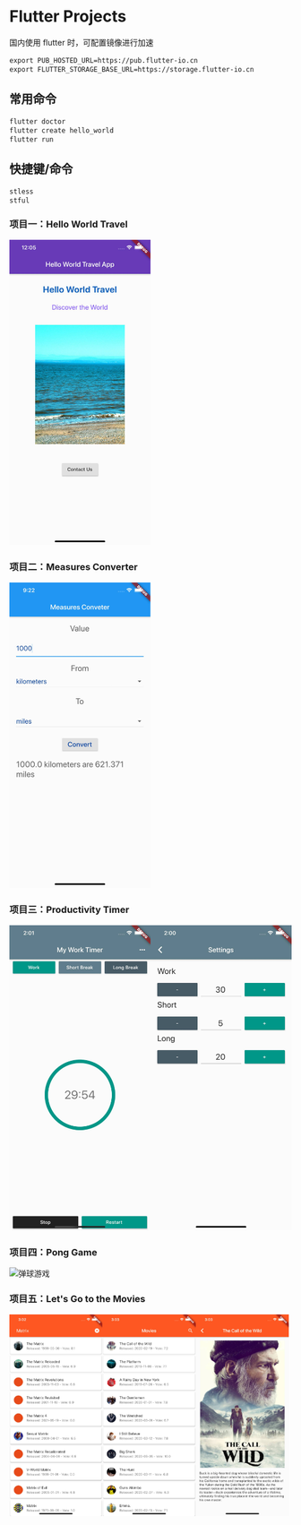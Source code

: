 # Flutter Projects

国内使用 flutter 时，可配置镜像进行加速

```
export PUB_HOSTED_URL=https://pub.flutter-io.cn
export FLUTTER_STORAGE_BASE_URL=https://storage.flutter-io.cn
```

## 常用命令

```
flutter doctor
flutter create hello_world
flutter run
```

## 快捷键/命令
```
stless
stful
```

### 项目一：Hello World Travel 
<img src="./images/hello-world-travel.jpg" alt="Hello World Travel" width="50%" >

### 项目二：Measures Converter
<img src="./images/converter.jpg" alt="Measures Converter" width="50%" >

### 项目三：Productivity Timer
<img src="./images/productivity_timer_main.jpg" width="50%" alt="定时器项目最终效果" ><img src="./images/productivity_timer_settings.jpg" width="50%" alt="定时器项目配置页面" >


### 项目四：Pong Game
<img src="./images/pong-game.gif" width="50%" alt="弹球游戏" >

### 项目五：Let's Go to the Movies

<img src="./images/movie-search.jpg" width="33%" alt="电影搜索页面" ><img src="./images/movie-list.jpg" width="33%" alt="电影列表页面" ><img src="./images/movie-detail.jpg" width="33%" alt="电影详情页面" >